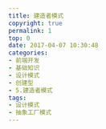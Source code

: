 ```yaml
---
title: 建造者模式
copyright: true
permalink: 1
top: 0
date: 2017-04-07 10:30:48
categories:
- 前端开发
- 基础知识
- 设计模式
- 创建型
- 5.建造者模式
tags:
- 设计模式
- 抽象工厂模式
---
```

